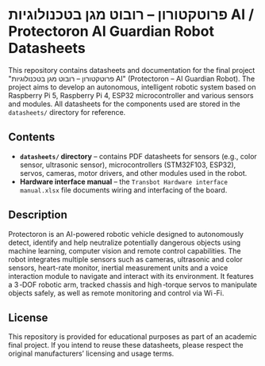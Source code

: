 # פרוטקטורון – רובוט מגן בטכנולוגיות AI / Protectoron AI Guardian Robot Datasheets

This repository contains datasheets and documentation for the final project "פרוטקטורון – רובוט מגן בטכנולוגיות AI" (Protectoron – AI Guardian Robot). The project aims to develop an autonomous, intelligent robotic system based on Raspberry Pi 5, Raspberry Pi 4, ESP32 microcontroller and various sensors and modules. All datasheets for the components used are stored in the `datasheets/` directory for reference.

## Contents

- **`datasheets/` directory** – contains PDF datasheets for sensors (e.g., color sensor, ultrasonic sensor), microcontrollers (STM32F103, ESP32), servos, cameras, motor drivers, and other modules used in the robot.
- **Hardware interface manual** – the `Transbot Hardware interface manual.xlsx` file documents wiring and interfacing of the board.

## Description

Protectoron is an AI-powered robotic vehicle designed to autonomously detect, identify and help neutralize potentially dangerous objects using machine learning, computer vision and remote control capabilities. The robot integrates multiple sensors such as cameras, ultrasonic and color sensors, heart-rate monitor, inertial measurement units and a voice interaction module to navigate and interact with its environment. It features a 3 ‑DOF robotic arm, tracked chassis and high ‑torque servos to manipulate objects safely, as well as remote monitoring and control via Wi ‑Fi.

## License

This repository is provided for educational purposes as part of an academic final project. If you intend to reuse these datasheets, please respect the original manufacturers’ licensing and usage terms.
